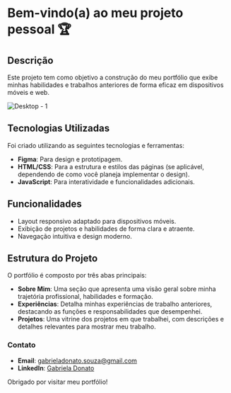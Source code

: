   # Bem-vindo(a) ao meu projeto pessoal 🏆 
  ## Descrição

Este projeto tem como objetivo a construção do meu portfólio que exibe minhas habilidades e trabalhos anteriores de forma eficaz em dispositivos móveis e web.

![Desktop - 1](https://github.com/user-attachments/assets/59eab30b-6e58-4e15-b3a2-24dcb63005a0)


## Tecnologias Utilizadas

Foi criado utilizando as seguintes tecnologias e ferramentas:

- **Figma**: Para design e prototipagem.
- **HTML/CSS**: Para a estrutura e estilos das páginas (se aplicável, dependendo de como você planeja implementar o design).
- **JavaScript**: Para interatividade e funcionalidades adicionais.

## Funcionalidades

- Layout responsivo adaptado para dispositivos móveis.
- Exibição de projetos e habilidades de forma clara e atraente.
- Navegação intuitiva e design moderno.


## Estrutura do Projeto 

O portfólio é composto por três abas principais:

- **Sobre Mim**: Uma seção que apresenta uma visão geral sobre minha trajetória profissional, habilidades e formação.
- **Experiências**: Detalha minhas experiências de trabalho anteriores, destacando as funções e responsabilidades que desempenhei.
- **Projetos**: Uma vitrine dos projetos em que trabalhei, com descrições e detalhes relevantes para mostrar meu trabalho.

### Contato
- **Email**: gabrieladonato.souza@gmail.com
- **LinkedIn**: [Gabriela Donato]([https://www.linkedin.com/in/seu-perfil](https://www.linkedin.com/in/gabriela-donato-8034361ab/))

Obrigado por visitar meu portfólio!


